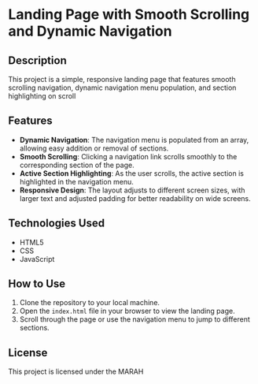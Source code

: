 # Landing Page with Smooth Scrolling and Dynamic Navigation

## Description

This project is a simple, responsive landing page that features smooth scrolling navigation, dynamic navigation menu population, and section highlighting on scroll
## Features

- **Dynamic Navigation**: The navigation menu is populated from an array, allowing easy addition or removal of sections.
- **Smooth Scrolling**: Clicking a navigation link scrolls smoothly to the corresponding section of the page.
- **Active Section Highlighting**: As the user scrolls, the active section is highlighted in the navigation menu.
- **Responsive Design**: The layout adjusts to different screen sizes, with larger text and adjusted padding for better readability on wide screens.

## Technologies Used

- HTML5
- CSS
- JavaScript

## How to Use

1. Clone the repository to your local machine.
2. Open the `index.html` file in your browser to view the landing page.
3. Scroll through the page or use the navigation menu to jump to different sections.

## License

This project is licensed under the MARAH
